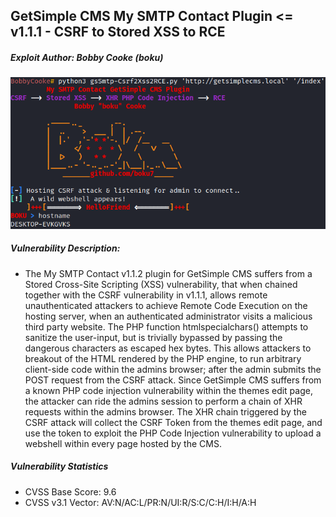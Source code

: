 ## GetSimple CMS My SMTP Contact Plugin <= v1.1.1 - CSRF to Stored XSS to RCE
##### Exploit Author: Bobby Cooke (boku)

![](gsSMTP-PoC.png)

##### Vulnerability Description:
+ The My SMTP Contact v1.1.2 plugin for GetSimple CMS suffers from a Stored Cross-Site Scripting (XSS) vulnerability, that when chained together with the CSRF vulnerability in v1.1.1, allows remote unauthenticated attackers to achieve Remote Code Execution on the hosting server, when an authenticated administrator visits a malicious third party website. The PHP function htmlspecialchars() attempts to sanitize the user-input, but is trivially bypassed by passing the dangerous characters as escaped hex bytes. This allows attackers to breakout of the HTML rendered by the PHP engine, to run arbitrary client-side code within the admins browser; after the admin submits the POST request from the CSRF attack. Since GetSimple CMS suffers from a known PHP code injection vulnerability within the themes edit page, the attacker can ride the admins session to perform a chain of XHR requests within the admins browser. The XHR chain triggered by the CSRF attack will collect the CSRF Token from the themes edit page, and use the token to exploit the PHP Code Injection vulnerability to upload a webshell within every page hosted by the CMS.
##### Vulnerability Statistics
+ CVSS Base Score: 9.6
+ CVSS v3.1 Vector: AV:N/AC:L/PR:N/UI:R/S:C/C:H/I:H/A:H




